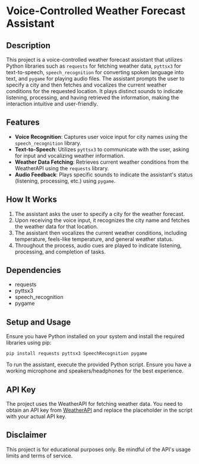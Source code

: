 # Voice-Controlled Weather Forecast Assistant

## Description
This project is a voice-controlled weather forecast assistant that utilizes Python libraries such as `requests` for fetching weather data, `pyttsx3` for text-to-speech, `speech_recognition` for converting spoken language into text, and `pygame` for playing audio files. The assistant prompts the user to specify a city and then fetches and vocalizes the current weather conditions for the requested location. It plays distinct sounds to indicate listening, processing, and having retrieved the information, making the interaction intuitive and user-friendly.

## Features
- **Voice Recognition**: Captures user voice input for city names using the `speech_recognition` library.
- **Text-to-Speech**: Utilizes `pyttsx3` to communicate with the user, asking for input and vocalizing weather information.
- **Weather Data Fetching**: Retrieves current weather conditions from the WeatherAPI using the `requests` library.
- **Audio Feedback**: Plays specific sounds to indicate the assistant's status (listening, processing, etc.) using `pygame`.

## How It Works
1. The assistant asks the user to specify a city for the weather forecast.
2. Upon receiving the voice input, it recognizes the city name and fetches the weather data for that location.
3. The assistant then vocalizes the current weather conditions, including temperature, feels-like temperature, and general weather status.
4. Throughout the process, audio cues are played to indicate listening, processing, and completion of tasks.

## Dependencies
- requests
- pyttsx3
- speech_recognition
- pygame

## Setup and Usage
Ensure you have Python installed on your system and install the required libraries using pip:

```pip install requests pyttsx3 SpeechRecognition pygame```

To run the assistant, execute the provided Python script. Ensure you have a working microphone and speakers/headphones for the best experience.

## API Key
The project uses the WeatherAPI for fetching weather data. You need to obtain an API key from [WeatherAPI](https://www.weatherapi.com/) and replace the placeholder in the script with your actual API key.

## Disclaimer
This project is for educational purposes only. Be mindful of the API's usage limits and terms of service.

